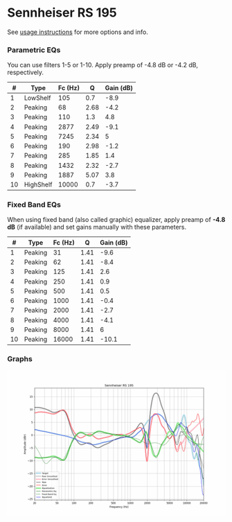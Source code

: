 # Sennheiser RS 195
See [usage instructions](https://github.com/jaakkopasanen/AutoEq#usage) for more options and info.

### Parametric EQs
You can use filters 1-5 or 1-10. Apply preamp of -4.8 dB or -4.2 dB, respectively.

|   # | Type      |   Fc (Hz) |    Q |   Gain (dB) |
|-----|-----------|-----------|------|-------------|
|   1 | LowShelf  |       105 | 0.7  |        -8.9 |
|   2 | Peaking   |        68 | 2.68 |        -4.2 |
|   3 | Peaking   |       110 | 1.3  |         4.8 |
|   4 | Peaking   |      2877 | 2.49 |        -9.1 |
|   5 | Peaking   |      7245 | 2.34 |         5   |
|   6 | Peaking   |       190 | 2.98 |        -1.2 |
|   7 | Peaking   |       285 | 1.85 |         1.4 |
|   8 | Peaking   |      1432 | 2.32 |        -2.7 |
|   9 | Peaking   |      1887 | 5.07 |         3.8 |
|  10 | HighShelf |     10000 | 0.7  |        -3.7 |

### Fixed Band EQs
When using fixed band (also called graphic) equalizer, apply preamp of **-4.8 dB** (if available) and set gains manually with these parameters.

|   # | Type    |   Fc (Hz) |    Q |   Gain (dB) |
|-----|---------|-----------|------|-------------|
|   1 | Peaking |        31 | 1.41 |        -9.6 |
|   2 | Peaking |        62 | 1.41 |        -8.4 |
|   3 | Peaking |       125 | 1.41 |         2.6 |
|   4 | Peaking |       250 | 1.41 |         0.9 |
|   5 | Peaking |       500 | 1.41 |         0.5 |
|   6 | Peaking |      1000 | 1.41 |        -0.4 |
|   7 | Peaking |      2000 | 1.41 |        -2.7 |
|   8 | Peaking |      4000 | 1.41 |        -4.1 |
|   9 | Peaking |      8000 | 1.41 |         6   |
|  10 | Peaking |     16000 | 1.41 |       -10.1 |

### Graphs
![](./Sennheiser%20RS%20195.png)
